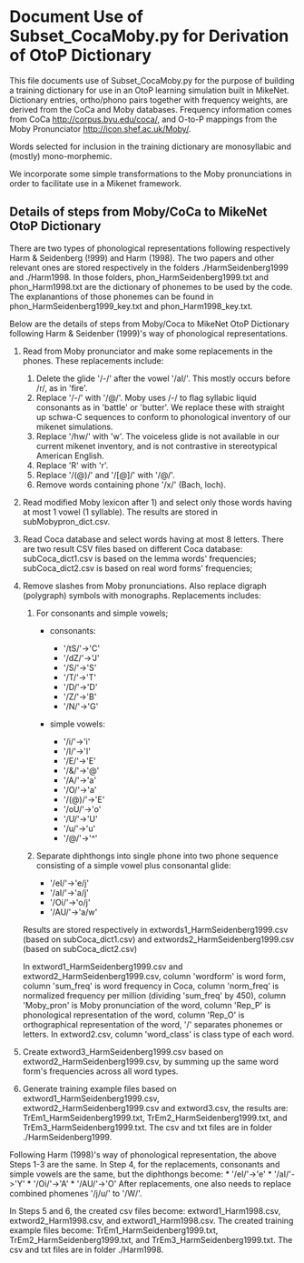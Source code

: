 # Document Use of Subset\_CocaMoby.py for Derivation of OtoP Dictionary

This file documents use of Subset\_CocaMoby.py for the purpose of
building a training dictionary for use in an OtoP learning simulation
built in MikeNet. Dictionary entries, ortho/phono pairs together with
frequency weights, are derived from the CoCa and Moby
databases. Frequency information comes from CoCa
<http://corpus.byu.edu/coca/>, and O-to-P mappings from the Moby
Pronunciator <http://icon.shef.ac.uk/Moby/>.

Words selected for inclusion in the training dictionary are
monosyllabic and (mostly) mono-morphemic.

We incorporate some simple transformations to the Moby pronunciations
in order to facilitate use in a Mikenet framework.

## Details of steps from Moby/CoCa to MikeNet OtoP Dictionary
There are two types of phonological representations following respectively 
Harm & Seidenberg (!999) and Harm (1998). The two papers and other relevant
ones are stored respectively in the folders ./HarmSeidenberg1999 and ./Harm1998.
In those folders, phon\_HarmSeidenberg1999.txt and phon\_Harm1998.txt are the dictionary
of phonemes to be used by the code. The explanantions of those phonemes can be found 
in phon\_HarmSeidenberg1999_key.txt and phon\_Harm1998_key.txt.

Below are the details of steps from Moby/Coca to MikeNet OtoP Dictionary following
Harm & Seidenber (1999)'s way of phonological representations.

1. Read from Moby pronunciator and make some replacements in the phones.
   These replacements include:
   1. Delete the glide '/-/' after the vowel '/aI/'. This mostly
      occurs before /r/, as in 'fire'.
   2. Replace '/-/' with '/@/'. Moby uses /-/ to flag syllabic liquid
      consonants as in 'battle' or 'butter'. We replace these with
      straight up schwa-C sequences to conform to phonological
      inventory of our mikenet simulations.
   3. Replace '/hw/' with 'w'. The voiceless glide is not available in
      our current mikenet inventory, and is not contrastive in
      stereotypical American English.
   4. Replace 'R' with 'r'.
   5. Replace '/(@)/' and '/[@]/' with '/@/'.
   6. Remove words containing phone '/x/' (Bach, loch).

2. Read modified Moby lexicon after 1) and select only those words
   having at most 1 vowel (1 syllable).  The results are stored in
   subMobypron\_dict.csv.

3. Read Coca database and select words having at most 8 letters. There
   are two result CSV files based on different Coca database:
   subCoca\_dict1.csv is based on the lemma words' frequencies;
   subCoca\_dict2.csv is based on real word forms' frequencies;

4. Remove slashes from Moby pronunciations. Also replace digraph
   (polygraph) symbols with monographs. Replacements includes:
   1. For consonants and simple vowels;
	  * consonants:
		* '/tS/'->'C'
		* '/dZ/'->'J'
		* '/S/'->'S'
		* '/T/'->'T'
		* '/D/'->'D'
		* '/Z/'->'B'
		* '/N/'->'G'

	  * simple vowels:
		* '/i/'->'i'
		* '/I/'->'I'
		* '/E/'->'E'
		* '/&/'->'@'
		* '/A/'->'a'
		* '/O/'->'a'
		* '/(@)/'->'E'
		* '/oU/'->'o'
		* '/U/'->'U'
		* '/u/'->'u'
		* '/@/'->'^'

   2. Separate diphthongs into single phone into two phone sequence
      consisting of a simple vowel plus consonantal glide:
	  * '/eI/'->'e/j'
	  * '/aI/'->'a/j'
	  * '/Oi/'->'o/j'
	  * '/AU/'->'a/w'

   Results are stored respectively in extwords1\_HarmSeidenberg1999.csv 
   (based on subCoca\_dict1.csv) and extwords2\_HarmSeidenberg1999.csv 
   (based on subCoca\_dict2.csv)

   In extword1\_HarmSeidenberg1999.csv and extword2\_HarmSeidenberg1999.csv, 
   column 'wordform' is word form, column 'sum\_freq' is word frequency in Coca, 
   column 'norm\_freq' is normalized frequency per million (dividing 'sum\_freq' by 450),
   column 'Moby\_pron' is Moby pronunciation of the word, column 'Rep\_P' is 
   phonological representation of the word, column 'Rep\_O' is orthographical 
   representation of the word, '/' separates phonemes or letters.
   In extword2.csv, column 'word\_class' is class type of each word.

5. Create extword3\_HarmSeidenberg1999.csv based on extword2\_HarmSeidenberg1999.csv, 
  by summing up the same word form's frequencies across all word types.

6. Generate training example files based on extword1\_HarmSeidenberg1999.csv, 
   extword2\_HarmSeidenberg1999.csv and extword3.csv, the results are: TrEm1\_HarmSeidenberg1999.txt,
   TrEm2\_HarmSeidenberg1999.txt, and TrEm3\_HarmSeidenberg1999.txt. The csv and txt files are in folder
   ./HarmSeidenberg1999.

Following Harm (1998)'s way of phonological representation, the above Steps 1-3 are the same.
In Step 4, for the replacements, consonants and simple vowels are the same, but the diphthongs become:
	* '/eI/'->'e'
	* '/aI/'->'Y'
	* '/Oi/'->'A'
	* '/AU/'->'O'
After replacements, one also needs to replace combined phomenes '/j/u/' to '/W/'.  

In Steps 5 and 6, the created csv files become: extword1\_Harm1998.csv, extword2\_Harm1998.csv, 
and extword1\_Harm1998.csv. The created training example files become: TrEm1\_HarmSeidenberg1999.txt,
TrEm2\_HarmSeidenberg1999.txt, and TrEm3\_HarmSeidenberg1999.txt. The csv and txt files are in folder
./Harm1998.